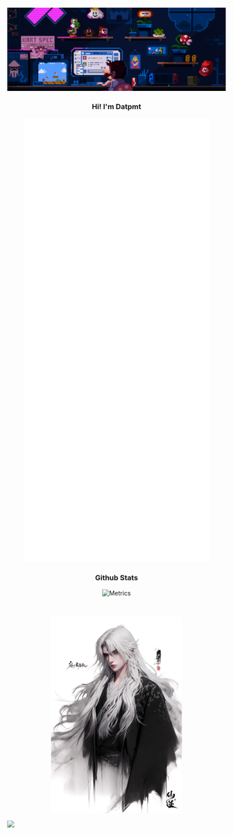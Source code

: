 <img src='images/top.gif'></img>
<div>
  <h3 align="center">Hi! I'm Datpmt</h3>
  <p align="center" width="100%">
    <img src="github-metrics.svg" alt="Metrics">
  </p>
</div>
<div class="github-stats">
  <h3 align="center">Github Stats</h3>
  <p align="center" width="100%">
    <img src="https://github-readme-streak-stats.herokuapp.com/?user=datpmt&theme=radical&hide_border=false" alt="Metrics">
  </p>
</div>
</br>
<p align="center">
  <img src='images/vuonglam.jpg' width="60%">
</p>

[![](https://visitcount.itsvg.in/api?id=datpmt&icon=0&color=0)](https://visitcount.itsvg.in)
